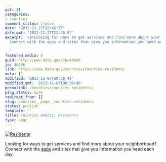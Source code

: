 ```yaml
---
acf: []
categories:
- counties
comment_status: closed
date: '2012-11-27T22:46:57'
date_gmt: '2012-11-27T22:46:57'
excerpt: '<p>Looking for ways to get services and find more about your neighborhood?
  Connect with the apps and sites that give you information you need each day</p>

  '
featured_media: 0
guid: http://www.data.gov/?p=40606
id: 40606
link: https://www.data.gov/counties/counties-residents
meta: []
modified: '2013-11-07T00:38:48'
modified_gmt: '2013-11-07T00:38:48'
permalink: /counties/counties-residents/
ping_status: open
redirect_from: []
slug: counties__page__counties-residents
status: publish
template: ''
title: counties &#8211; Residents
type: page
---
```

[![Residents](https://s3.amazonaws.com/bsp-ocsit-prod-east-appdata/datagov/wordpress/2013/10/attachments/counties-feature-residents.jpg "Residents")](/counties/page/counties-apps)


Looking for ways to get services and find more about your neighborhood? Connect with the [apps](/counties/page/counties-apps) and sites that give you information you need each day


